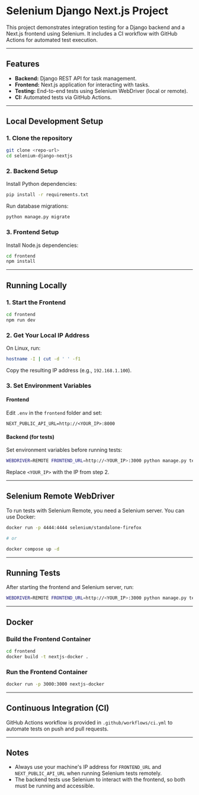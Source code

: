 # Selenium Django Next.js Project

This project demonstrates integration testing for a Django backend and a Next.js frontend using Selenium. It includes a CI workflow with GitHub Actions for automated test execution.

---

## Features

- **Backend:** Django REST API for task management.
- **Frontend:** Next.js application for interacting with tasks.
- **Testing:** End-to-end tests using Selenium WebDriver (local or remote).
- **CI:** Automated tests via GitHub Actions.

---

## Local Development Setup

### 1. Clone the repository

```sh
git clone <repo-url>
cd selenium-django-nextjs
```

### 2. Backend Setup

Install Python dependencies:

```sh
pip install -r requirements.txt
```

Run database migrations:

```sh
python manage.py migrate
```

### 3. Frontend Setup

Install Node.js dependencies:

```sh
cd frontend
npm install
```

---

## Running Locally

### 1. Start the Frontend

```sh
cd frontend
npm run dev
```

### 2. Get Your Local IP Address

On Linux, run:

```sh
hostname -I | cut -d ' ' -f1
```

Copy the resulting IP address (e.g., `192.168.1.100`).

### 3. Set Environment Variables

#### Frontend

Edit `.env` in the `frontend` folder and set:

```
NEXT_PUBLIC_API_URL=http://<YOUR_IP>:8000
```

#### Backend (for tests)

Set environment variables before running tests:

```sh
WEBDRIVER=REMOTE FRONTEND_URL=http://<YOUR_IP>:3000 python manage.py test
```

Replace `<YOUR_IP>` with the IP from step 2.

---

## Selenium Remote WebDriver

To run tests with Selenium Remote, you need a Selenium server. You can use Docker:

```sh
docker run -p 4444:4444 selenium/standalone-firefox

# or

docker compose up -d
```

---

## Running Tests

After starting the frontend and Selenium server, run:

```sh
WEBDRIVER=REMOTE FRONTEND_URL=http://<YOUR_IP>:3000 python manage.py test
```

---

## Docker

### Build the Frontend Container

```sh
cd frontend
docker build -t nextjs-docker .
```

### Run the Frontend Container

```sh
docker run -p 3000:3000 nextjs-docker
```

---

## Continuous Integration (CI)

GitHub Actions workflow is provided in `.github/workflows/ci.yml` to automate tests on push and pull requests.

---

## Notes

- Always use your machine's IP address for `FRONTEND_URL` and `NEXT_PUBLIC_API_URL` when running Selenium tests remotely.
- The backend tests use Selenium to interact with the frontend, so both must be running and accessible.
